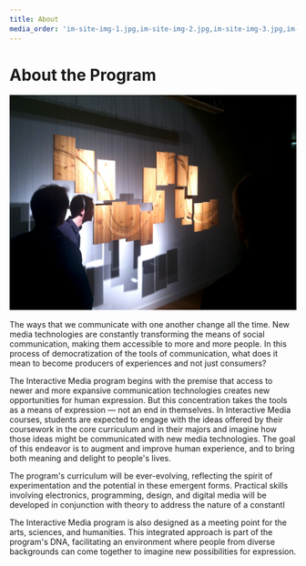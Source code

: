 ```yaml
---
title: About
media_order: 'im-site-img-1.jpg,im-site-img-2.jpg,im-site-img-3.jpg,im-site-img-4.jpg,im-site-img-5.jpg'
---
```


# About the Program

![Image](im-site-img-1.jpg?cropZoom=1000,333)

The ways that we communicate with one another change all the time. New media technologies are constantly transforming the means of social communication, making them accessible to more and more people. In this process of democratization of the tools of communication, what does it mean to become producers of experiences and not just consumers?

The Interactive Media program begins with the premise that access to newer and more expansive communication technologies creates new opportunities for human expression. But this concentration takes the tools as a means of expression — not an end in themselves. In Interactive Media courses, students are expected to engage with the ideas offered by their coursework in the core curriculum and in their majors and imagine how those ideas might be communicated with new media technologies. The goal of this endeavor is to augment and improve human experience, and to bring both meaning and delight to people's lives.

The program's curriculum will be ever-evolving, reflecting the spirit of experimentation and the potential in these emergent forms. Practical skills involving electronics, programming, design, and digital media will be developed in conjunction with theory to address the nature of a constantl

The Interactive Media program is also designed as a meeting point for the arts, sciences, and humanities. This integrated approach is part of the program's DNA, facilitating an environment where people from diverse backgrounds can come together to imagine new possibilities for expression.